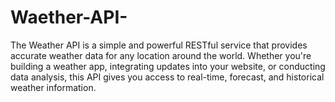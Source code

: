 # Waether-API-
The Weather API is a simple and powerful RESTful service that provides accurate weather data for any location around the world. Whether you're building a weather app, integrating updates into your website, or conducting data analysis, this API gives you access to real-time, forecast, and historical weather information.
